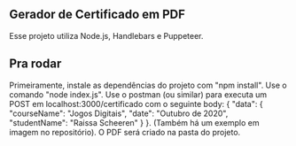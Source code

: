 ## Gerador de Certificado em PDF

Esse projeto utiliza Node.js, Handlebars e Puppeteer.

## Pra rodar

Primeiramente, instale as dependências do projeto com "npm install".
Use o comando "node index.js".
Use o postman (ou similar) para executa um POST em localhost:3000/certificado com o seguinte body: {
"data": {
"courseName": "Jogos Digitais",
"date": "Outubro de 2020",
"studentName": "Raissa Scheeren"
}
}. (Também há um exemplo em imagem no repositório).
O PDF será criado na pasta do projeto.

